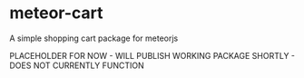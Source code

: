 meteor-cart
===========

A simple shopping cart package for meteorjs



PLACEHOLDER FOR NOW - WILL PUBLISH WORKING PACKAGE SHORTLY - DOES NOT CURRENTLY FUNCTION
